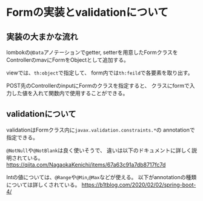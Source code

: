 # Formの実装とvalidationについて
## 実装の大まかな流れ
lombokの`@Data`アノテーションでgetter, setterを用意したFormクラスを
ControllerのmavにFormをObjectとして追加する。

viewでは、`th:object`で指定して、
form内では`th:feild`で各要素を取り出す。

POST先のControllerのinputにFormのクラスを指定すると、
クラスにformで入力した値を入れて関数内で使用することができる。

## validationについて
validationはFormクラス内に`javax.validation.constraints.*`の
annotationで指定できる。

`@NotNull`や`@NotBlank`は良く使いそうで、
違いは以下のドキュメントに詳しく説明されている。
https://qiita.com/NagaokaKenichi/items/67a63c91a7db8717fc7d

Intの値については、`@Range`や`@Min`,`@Max`などが使える。
以下がannotationの種類については詳しくされている。
https://b1tblog.com/2020/02/02/spring-boot-4/
